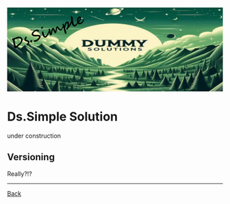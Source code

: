 ![Ds.Simple Logo](./../../assets/imgs/ds-simple-logo.png)

# Ds.Simple Solution

under construction

## Versioning

Really?!?

---
[Back](./../../readme.md)